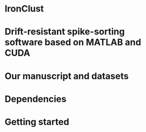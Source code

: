 # IronClust

# Drift-resistant spike-sorting software based on MATLAB and CUDA

# Our manuscript and datasets

# Dependencies

# Getting started

